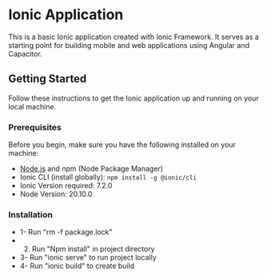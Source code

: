 # Ionic Application

This is a basic Ionic application created with Ionic Framework. It serves as a starting point for building mobile and web applications using Angular and Capacitor.

## Getting Started

Follow these instructions to get the Ionic application up and running on your local machine.

### Prerequisites

Before you begin, make sure you have the following installed on your machine:

- [Node.js](https://nodejs.org/) and npm (Node Package Manager)
- Ionic CLI (install globally): `npm install -g @ionic/cli`
- Ionic Version required: 7.2.0
- Node Version: 20.10.0

### Installation

- 1- Run "rm -f package.lock"
- 2. Run "Npm install" in project directory
- 3- Run "ionic serve" to run project locally
- 4- Run "ionic build" to create build
